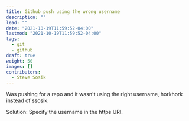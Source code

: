 ```yaml
---
title: Github push using the wrong username
description: ""
lead: ""
date: "2021-10-19T11:59:52-04:00"
lastmod: "2021-10-19T11:59:52-04:00"
tags:
  - git
  - github
draft: true
weight: 50
images: []
contributors:
  - Steve Sosik
---
```


Was pushing for a repo and it wasn't using the right username, horkhork
instead of ssosik.

Solution: Specify the username in the https URI.
